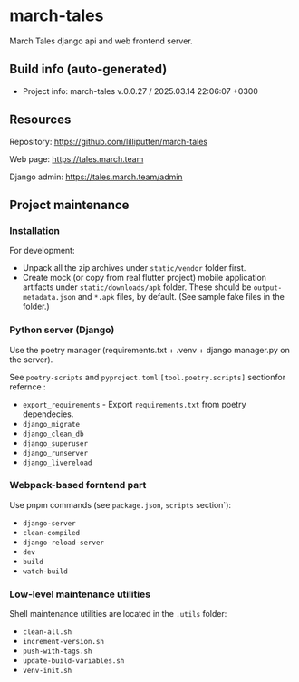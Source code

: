 <!--
 @since 2025.03.14, 22:00
 @changed 2025.03.14, 22:00
-->

# march-tales

March Tales django api and web frontend server.

## Build info (auto-generated)

- Project info: march-tales v.0.0.27 / 2025.03.14 22:06:07 +0300

## Resources

Repository: https://github.com/lilliputten/march-tales

Web page: https://tales.march.team

Django admin: https://tales.march.team/admin

## Project maintenance

### Installation

For development:

- Unpack all the zip archives under `static/vendor` folder first.
- Create mock (or copy from real flutter project) mobile application artifacts under `static/downloads/apk` folder. These should be `output-metadata.json` and `*.apk` files, by default. (See sample fake files in the folder.)

### Python server (Django)

Use the poetry manager (requirements.txt + .venv + django manager.py on the server).

See `poetry-scripts` and `pyproject.toml` `[tool.poetry.scripts]` sectionfor refernce :

- `export_requirements` - Export `requirements.txt` from poetry dependecies.
- `django_migrate`
- `django_clean_db`
- `django_superuser`
- `django_runserver`
- `django_livereload`

### Webpack-based forntend part

Use pnpm commands (see `package.json`, `scripts` section`):

- `django-server`
- `clean-compiled`
- `django-reload-server`
- `dev`
- `build`
- `watch-build`

### Low-level maintenance utilities

Shell maintenance utilities are located in the `.utils` folder:

- `clean-all.sh`
- `increment-version.sh`
- `push-with-tags.sh`
- `update-build-variables.sh`
- `venv-init.sh`
